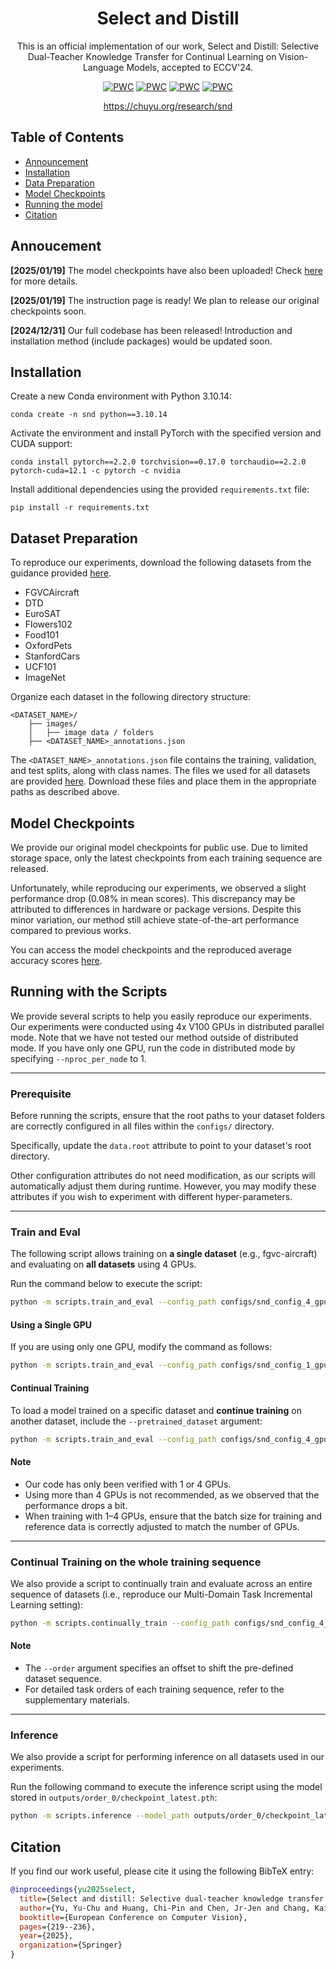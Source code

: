<div align="center">

# Select and Distill

This is an official implementation of our work, Select and Distill: Selective Dual-Teacher Knowledge Transfer for Continual Learning on Vision-Language Models, accepted to ECCV'24.
  
[![PWC](https://img.shields.io/badge/arXiv-2403.09296-b31b1b)](https://arxiv.org/abs/2403.09296)
[![PWC](https://img.shields.io/badge/ECCV%202024-PDF-FACE27)](https://www.ecva.net/papers/eccv_2024/papers_ECCV/papers/03759.pdf)
[![PWC](https://img.shields.io/badge/ECCV%202024-Supp-7DCBFF)](https://www.ecva.net/papers/eccv_2024/papers_ECCV/papers/03759-supp.pdf)
[![PWC](https://img.shields.io/badge/ECCV%202024-Bibtex-CB8CEA)](#citation)

https://chuyu.org/research/snd


</div>


## Table of Contents
- [Announcement](#announcement)
- [Installation](#install)
- [Data Preparation](#data)
- [Model Checkpoints](#checkpoints)
- [Running the model](#run)
- [Citation](#citation)

<a name="announcement"></a>
## Annoucement

**[2025/01/19]** The model checkpoints have also been uploaded! Check [here](#checkpoints) for more details.

**[2025/01/19]** The instruction page is ready! We plan to release our original checkpoints soon.

**[2024/12/31]** Our full codebase has been released! Introduction and installation method (include packages) would be updated soon.

<a name="install"></a>
## Installation

Create a new Conda environment with Python 3.10.14:

```
conda create -n snd python==3.10.14
```

Activate the environment and install PyTorch with the specified version and CUDA support:

```
conda install pytorch==2.2.0 torchvision==0.17.0 torchaudio==2.2.0 pytorch-cuda=12.1 -c pytorch -c nvidia
```

Install additional dependencies using the provided `requirements.txt` file:

```
pip install -r requirements.txt
```

<a name="data"></a>
## Dataset Preparation

To reproduce our experiments, download the following datasets from the guidance provided [here](https://github.com/KaiyangZhou/CoOp/blob/main/DATASETS.md).

- FGVCAircraft
- DTD
- EuroSAT
- Flowers102
- Food101
- OxfordPets
- StanfordCars
- UCF101
- ImageNet


Organize each dataset in the following directory structure:

```
<DATASET_NAME>/
    ├── images/
    │   ├── image data / folders
    ├── <DATASET_NAME>_annotations.json
```

The `<DATASET_NAME>_annotations.json` file contains the training, validation, and test splits, along with class names. The files we used for all datasets are provided [here](https://drive.google.com/drive/folders/144OIxusHyB8tRtlnvVGttCx0UE0ab_bv?usp=sharing). Download these files and place them in the appropriate paths as described above.

<a name="checkpoints"></a>
## Model Checkpoints

We provide our original model checkpoints for public use. Due to limited storage space, only the latest checkpoints from each training sequence are released.

Unfortunately, while reproducing our experiments, we observed a slight performance drop (0.08% in mean scores). This discrepancy may be attributed to differences in hardware or package versions. Despite this minor variation, our method still achieve state-of-the-art performance compared to previous works.

You can access the model checkpoints and the reproduced average accuracy scores [here](https://drive.google.com/drive/folders/1V4rubgQsq-e9ydHbiEs5BtwnySJwghOG?usp=sharing).

<a name="run"></a>
## Running with the Scripts

We provide several scripts to help you easily reproduce our experiments. Our experiments were conducted using 4x V100 GPUs in distributed parallel mode. Note that we have not tested our method outside of distributed mode. If you have only one GPU, run the code in distributed mode by specifying `--nproc_per_node` to 1.

---

### Prerequisite

Before running the scripts, ensure that the root paths to your dataset folders are correctly configured in all files within the `configs/` directory.

Specifically, update the `data.root` attribute to point to your dataset's root directory.

Other configuration attributes do not need modification, as our scripts will automatically adjust them during runtime. However, you may modify these attributes if you wish to experiment with different hyper-parameters.

---

### Train and Eval

The following script allows training on **a single dataset** (e.g., fgvc-aircraft) and evaluating on **all datasets** using 4 GPUs.

Run the command below to execute the script:

```sh
python -m scripts.train_and_eval --config_path configs/snd_config_4_gpus.yaml --dataset fgvc-aircraft --distributed --nproc_per_node 4
```

#### Using a Single GPU

If you are using only one GPU, modify the command as follows:

```sh
python -m scripts.train_and_eval --config_path configs/snd_config_1_gpu.yaml --dataset fgvc-aircraft --distributed --nproc_per_node 1
```

#### Continual Training

To load a model trained on a specific dataset and **continue training** on another dataset, include the `--pretrained_dataset` argument:

```sh
python -m scripts.train_and_eval --config_path configs/snd_config_4_gpus.yaml --pretrained_dataset fgvc-aircraft --dataset dtd --distributed --nproc_per_node 4
```

#### Note

- Our code has only been verified with 1 or 4 GPUs.
- Using more than 4 GPUs is not recommended, as we observed that the performance drops a bit.
- When training with 1–4 GPUs, ensure that the batch size for training and reference data is correctly adjusted to match the number of GPUs.

---

### Continual Training on the whole training sequence

We also provide a script to continually train and evaluate across an entire sequence of datasets (i.e., reproduce our Multi-Domain Task Incremental Learning setting):

```sh
python -m scripts.continually_train --config_path configs/snd_config_4_gpus.yaml --order 0 --distributed --nproc_per_node 4
```

#### Note

- The `--order` argument specifies an offset to shift the pre-defined dataset sequence.
- For detailed task orders of each training sequence, refer to the supplementary materials.

---

### Inference

We also provide a script for performing inference on all datasets used in our experiments.

Run the following command to execute the inference script using the model stored in `outputs/order_0/checkpoint_latest.pth`:

```sh
python -m scripts.inference --model_path outputs/order_0/checkpoint_latest.pth
```

<a name="citation"></a>
## Citation

If you find our work useful, please cite it using the following BibTeX entry:

```bibtex
@inproceedings{yu2025select,
  title={Select and distill: Selective dual-teacher knowledge transfer for continual learning on vision-language models},
  author={Yu, Yu-Chu and Huang, Chi-Pin and Chen, Jr-Jen and Chang, Kai-Po and Lai, Yung-Hsuan and Yang, Fu-En and Wang, Yu-Chiang Frank},
  booktitle={European Conference on Computer Vision},
  pages={219--236},
  year={2025},
  organization={Springer}
}
```

